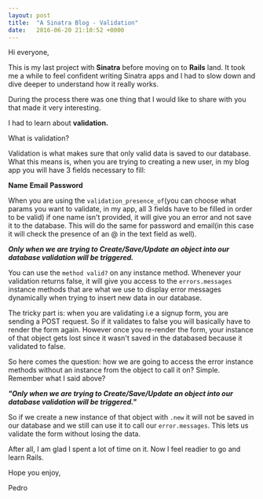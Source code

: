 ```yaml
---
layout: post
title:  "A Sinatra Blog - Validation"
date:   2016-06-20 21:10:52 +0000
---
```



Hi everyone,

This is my last project with **Sinatra** before moving on to **Rails** land. It took me a while to feel confident writing Sinatra apps and I had to slow down and dive deeper to understand how it really works.

During the process there was one thing that I would like to share with you that made it very interesting.

I had to learn about **validation.**

What is validation?

Validation is what makes sure that only valid data is saved to our database. What this means is, when you are trying to creating a new user, in my blog app you will have 3 fields necessary to fill:

**Name**
**Email**
**Password**

When you are using the ```validation_presence_of```(you can choose what params you want to validate, in my app, all 3 fields have to be filled in order to be valid) if one name isn't provided, it will give you an error and not save it to the database. This will do the same for password and email(in this case it will check the presence of an @ in the text field as well).

***Only when we are trying to Create/Save/Update an object into our database validation will be triggered.***

You can use the `method valid?` on any instance method. Whenever your validation returns false, it will give you access to the `errors.messages` instance methods that are what we use to display error messages dynamically when trying to insert new data in our database.

The tricky part is:  when you are validating i.e a signup form, you are sending a POST request.  So if it validates to false you will basically have to render the form again.  However once you re-render the form, your instance of that object gets lost since it wasn't saved in the databased because it validated to false.

So here comes the question: how we are going to access the error instance methods without an instance from the object to call it on?  Simple.  Remember what I said above?

***_"Only when we are trying to Create/Save/Update an object into our database validation will be triggered."_***

So if we create a new instance of that object with `.new` it will not be saved in our database and we still can use it to call our `error.messages`. This lets us validate the form without losing the data.

After all, I am glad I spent a lot of time on it.  Now I feel readier to go and learn Rails.

Hope you enjoy,

Pedro
